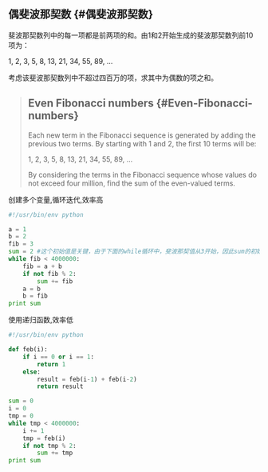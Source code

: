 ## **偶斐波那契数** {#偶斐波那契数}

斐波那契数列中的每一项都是前两项的和。由1和2开始生成的斐波那契数列前10项为：

1, 2, 3, 5, 8, 13, 21, 34, 55, 89, …

考虑该斐波那契数列中不超过四百万的项，求其中为偶数的项之和。

> ## **Even Fibonacci numbers** {#Even-Fibonacci-numbers}
>
> Each new term in the Fibonacci sequence is generated by adding the previous two terms. By starting with 1 and 2, the first 10 terms will be:
>
> 1, 2, 3, 5, 8, 13, 21, 34, 55, 89, ...
>
> By considering the terms in the Fibonacci sequence whose values do not exceed four million, find the sum of the even-valued terms.

创建多个变量,循环迭代,效率高

```py
#!/usr/bin/env python

a = 1
b = 2
fib = 3
sum = 2 #这个初始值是关键，由于下面的while循环中，斐波那契值从3开始，因此sum的初始值应为2
while fib < 4000000:
    fib = a + b
    if not fib % 2:
        sum += fib
    a = b
    b = fib
print sum
```

使用递归函数,效率低

```py
#!/usr/bin/env python

def feb(i):
    if i == 0 or i == 1:
        return 1
    else:
        result = feb(i-1) + feb(i-2)
        return result

sum = 0
i = 0
tmp = 0
while tmp < 4000000:
    i += 1
    tmp = feb(i)
    if not tmp % 2:
        sum += tmp
print sum
```



